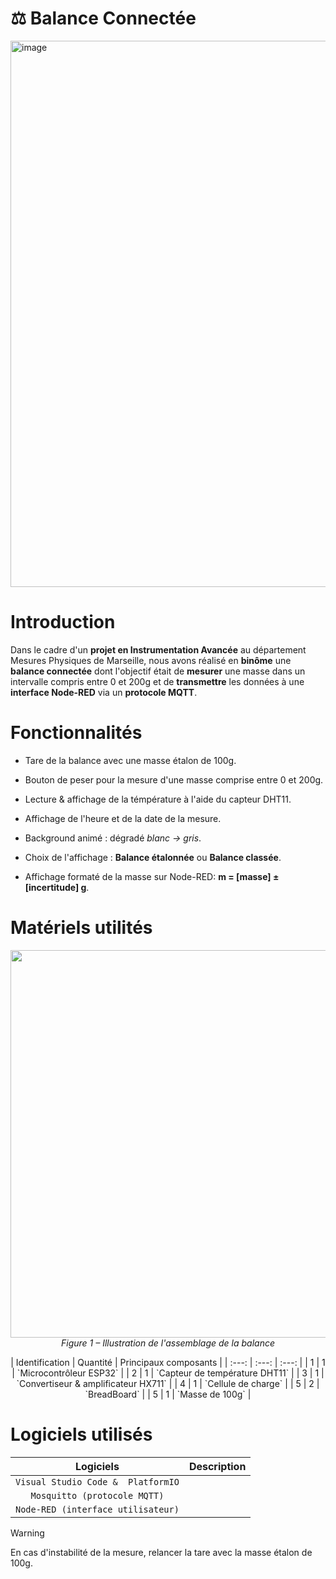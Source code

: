 # ⚖️ Balance Connectée

<img width="2868" height="874" alt="image" src="https://github.com/user-attachments/assets/f7682111-006a-4866-8290-25ec8bca5528" />


# Introduction

  Dans le cadre d'un **projet en Instrumentation Avancée** au département Mesures Physiques de Marseille, nous avons réalisé en **binôme** une **balance connectée** dont l'objectif était de **mesurer** une masse dans un intervalle compris entre 0 et 200g et de **transmettre** les données à une **interface Node-RED** via un **protocole MQTT**.


# Fonctionnalités 

- Tare de la balance avec une masse étalon de 100g.
  
- Bouton de peser pour la mesure d'une masse comprise entre 0 et 200g.
  
- Lecture & affichage de la témpérature à l'aide du capteur DHT11.

- Affichage de l'heure et de la date de la mesure.

- Background animé : dégradé *blanc -> gris*.
  
- Choix de l'affichage : **Balance étalonnée** ou **Balance classée**.
  
- Affichage formaté de la masse sur Node-RED: **m = [masse] ± [incertitude] g**.


# Matériels utilités

<p align="center">
  <img width="1362" height="620" alt="Capture d’écran 2025-10-20 à 22 24 05" src="https://github.com/user-attachments/assets/c5e84c0d-e4f9-4483-9fb4-bf41827d58ee" />
  <br>
  <em>Figure 1 – Illustration de l'assemblage de la balance</em>
</p>



<p align="center">
  | Identification | Quantité | Principaux composants | 
  |  :---:  |  :---:  | :---:  | 
  | 1 | 1 | `Microcontrôleur ESP32` | 
  | 2 | 1 | `Capteur de température DHT11` | 
  | 3 | 1 | `Convertiseur & amplificateur HX711` | 
  | 4 | 1 | `Cellule de charge` | 
  | 5 | 2 | `BreadBoard` | 
  | 5 | 1 | `Masse de 100g` | 
</p>



# Logiciels utilisés

| Logiciels |  Description | 
|  :---:  |  :---:  |
| `Visual Studio Code &  PlatformIO` | 
| `Mosquitto (protocole MQTT)` | 
| `Node-RED (interface utilisateur)` | 

> [!WARNING]
> En cas d'instabilité de la mesure, relancer la tare avec la masse étalon de 100g.

